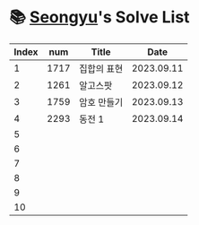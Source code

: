 # 📚 <a href="https://github.com/kimseongyu">Seongyu</a>'s Solve List

| Index | num  | Title       | Date       |
| ----- | ---- | ----------- | ---------- |
| 1     | 1717 | 집합의 표현 | 2023.09.11 |
| 2     | 1261 | 알고스팟    | 2023.09.12 |
| 3     | 1759 | 암호 만들기 | 2023.09.13 |
| 4     | 2293 | 동전 1      | 2023.09.14 |
| 5     |      |             |            |
| 6     |      |             |            |
| 7     |      |             |            |
| 8     |      |             |            |
| 9     |      |             |            |
| 10    |      |             |            |
